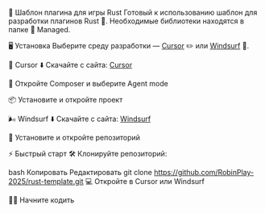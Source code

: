 🔧 Шаблон плагина для игры Rust
Готовый к использованию шаблон для разработки плагинов Rust 🦀.
Необходимые библиотеки находятся в папке 📂 Managed.

🖥 Установка
Выберите среду разработки — [Cursor](https://www.cursor.com/) ✏️ или [Windsurf](https://codeium.com/windsurf) 🌊.

🚀 Cursor
⬇️ Скачайте с сайта: [Cursor](https://www.cursor.com/)

🎼 Откройте Composer и выберите Agent mode

📦 Установите и откройте проект

🌬 Windsurf
⬇️ Скачайте с сайта: [Windsurf](https://codeium.com/windsurf)

📂 Установите и откройте репозиторий

⚡ Быстрый старт
🛠 Клонируйте репозиторий:

bash
Копировать
Редактировать
git clone https://github.com/RobinPlay-2025/rust-template.git
💻 Откройте в Cursor или Windsurf

👨‍💻 Начните кодить
